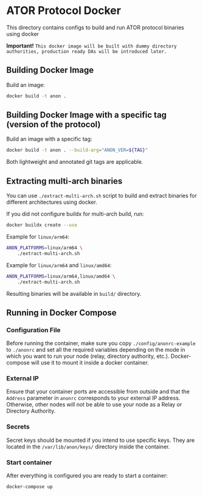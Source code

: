 # ATOR Protocol Docker

This directory contains configs to build and run ATOR protocol binaries using docker

**Important!** 
`This docker image will be built with dummy directory authorities, production ready DAs will be introduced later.`

## Building Docker Image

Build an image:
```sh
docker build -t anon .
```

## Building Docker Image with a specific tag (version of the protocol)

Build an image with a specific tag:
```sh
docker build -t anon . --build-arg="ANON_VER=${TAG}"
```
Both lightweight and annotated git tags are applicable.

## Extracting multi-arch binaries

You can use `./extract-multi-arch.sh` script to build and extract binaries for different architectures using docker.

If you did not configure buildx for multi-arch build, run:
```sh
docker buildx create --use
```

Example for `linux/arm64`:
```sh
ANON_PLATFORMS=linux/arm64 \
    ./extract-multi-arch.sh
```

Example for `linux/arm64` and `linux/amd64`:
```sh
ANON_PLATFORMS=linux/arm64,linux/amd64 \
    ./extract-multi-arch.sh
```

Resulting binaries will be available in `build/` directory.

## Running in Docker Compose

### Configuration File

Before running the container, make sure you copy `./config/anonrc-example` to `./anonrc` and set all the required variables depending on the mode in which you want to run your node (relay, directory authority, etc.). Docker-compose will use it to mount it inside a docker container.

### External IP

Ensure that your container ports are accessible from outside and that the `Address` parameter in `anonrc` corresponds to your external IP address. Otherwise, other nodes will not be able to use your node as a Relay or Directory Authority.

### Secrets

Secret keys should be mounted if you intend to use specific keys. They are located in the `/var/lib/anon/keys/` directory inside the container.

### Start container

After everything is configured you are ready to start a container:

```sh
docker-compose up
```
